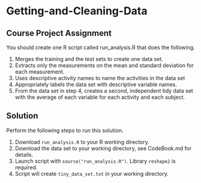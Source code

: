 # Getting-and-Cleaning-Data

## Course Project Assignment

 You should create one R script called run_analysis.R that does the following. 

1. Merges the training and the test sets to create one data set.
2. Extracts only the measurements on the mean and standard deviation for each measurement. 
3. Uses descriptive activity names to name the activities in the data set
4. Appropriately labels the data set with descriptive variable names. 
5. From the data set in step 4, creates a second, independent tidy data set with the average of 
   each variable for each activity and each subject.

## Solution

Perform the following steps to run this solution.

1. Download ```run_analysis.R``` to your R working directory.
2. Download the data set to your working directory, see CodeBook.md for details.
3. Launch script with ```source("run_analysis.R")```.  Library ```reshape2``` is required.
4. Script will create ```tiny_data_set.txt``` in your working directory.
